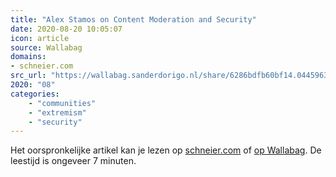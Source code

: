 ```yaml
---
title: "Alex Stamos on Content Moderation and Security"
date: 2020-08-20 10:05:07
icon: article
source: Wallabag
domains:
- schneier.com
src_url: "https://wallabag.sanderdorigo.nl/share/6286bdfb60bf14.04459637"
2020: "08"
categories:
    - "communities"
    - "extremism"
    - "security"
---
```

Het oorspronkelijke artikel kan je lezen op [schneier.com](https://www.schneier.com/blog/archives/2019/05/alex_stamos_on.html) of [op Wallabag](https://wallabag.sanderdorigo.nl/share/6286bdfb60bf14.04459637). De leestijd is ongeveer 7 minuten.